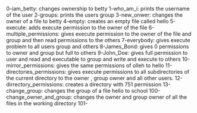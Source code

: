 0-iam_betty: changes ownership to betty
1-who_am_i: prints the username of the user
2-groups: prints the users group
3-new_onwer: changes the owner of a file to betty
4-empty: creates an empty file called hello
5-execute: adds execute permission to the owner of the file
6-multiple_permissions: gives execute permission to the owner of the file and group and then read permissions to the others
7-everybody: gives execute problem to all users group and others
8-James_Bond: gives 0 permissions to owner and group but full to others
9-John_Doe: gives full permission to user and read and executable to group and write and execute to others
10-mirror_permissions: gives the same permissions of olleh to hello
11-directories_permissions: gives execute permissions to all subdirectories of the current directory to the owner , group owner and all other users.
12-dirrectory_permissions: creates a directory with 751 permission 
13-change_group: changes the group of a file hello to school
100-change_owner_and_group: changes the owner and group owner of all the files in the working directory
101-    

